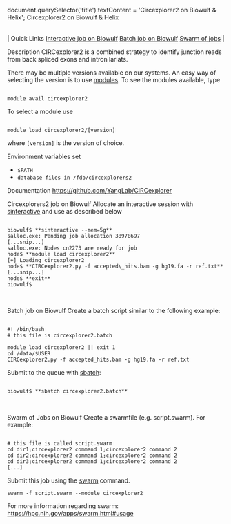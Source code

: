 

document.querySelector('title').textContent = 'Circexplorer2 on Biowulf &amp; Helix';
Circexplorer2 on Biowulf & Helix



|  |
| --- |
| 
Quick Links
[Interactive job on Biowulf](#int)
[Batch job on Biowulf](#serial)
[Swarm of jobs](#swarm)
 |



Description
CIRCexplorer2 is a combined strategy to identify junction reads from back 
 spliced exons and intron lariats.


There may be multiple versions available on our systems. An easy way of 
 selecting the version is to use [modules](/apps/modules.html). 
 To see the modules available, type



```

module avail circexplorer2 

```

To select a module use



```

module load circexplorer2/[version]

```

where `[version]` is the version of choice.



Environment variables set
* `$PATH`
* `database files in /fdb/circexplorers2`


Documentation
<https://github.com/YangLab/CIRCexplorer>




Circexplorers2 job on Biowulf
Allocate an interactive session with [sinteractive](/docs/userguide.html#int) 
 and use as described below



```

biowulf$ **sinteractive --mem=5g**
salloc.exe: Pending job allocation 38978697
[...snip...]
salloc.exe: Nodes cn2273 are ready for job
node$ **module load circexplorer2**
[+] Loading circexplorer2
node$ **CIRCexplorer2.py -f accepted\_hits.bam -g hg19.fa -r ref.txt**
[...snip...]
node$ **exit**
biowulf$

```

 




Batch job on Biowulf
Create a batch script similar to the following example:



```

#! /bin/bash
# this file is circexplorer2.batch

module load circexplorer2 || exit 1
cd /data/$USER
CIRCexplorer2.py -f accepted_hits.bam -g hg19.fa -r ref.txt
```

Submit to the queue with [sbatch](/docs/userguide.html):



```

biowulf$ **sbatch circexplorer2.batch**

```

 



Swarm of Jobs on Biowulf
Create a swarmfile (e.g. script.swarm). For example:



```

# this file is called script.swarm
cd dir1;circexplorer2 command 1;circexplorer2 command 2
cd dir2;circexplorer2 command 1;circexplorer2 command 2
cd dir3;circexplorer2 command 1;circexplorer2 command 2
[...]

```

Submit this job using the [swarm](/apps/swarm.html) command.



```
swarm -f script.swarm --module circexplorer2
```

For more information regarding swarm: <https://hpc.nih.gov/apps/swarm.html#usage>




